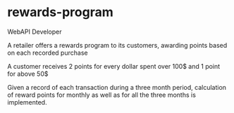# rewards-program

WebAPI Developer

A retailer offers a rewards program to its customers, awarding points based on each recorded purchase


A customer receives 2 points for every dollar spent over 100$ and 1 point for above 50$

Given a record of each transaction during a three month period, calculation of reward points for monthly as well as for all the three months is implemented.